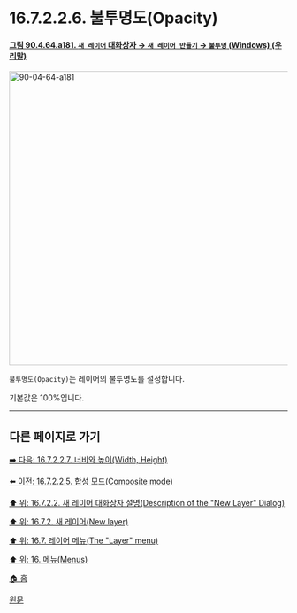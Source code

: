 # 16.7.2.2.6. 불투명도(Opacity)

<a id="90-04-64-a181"></a>

#### [그림 90.4.64.a181. `새 레이어` 대화상자 → `새 레이어 만들기` → `불투명` (Windows) (우리말)](./90-04-0064-new_layer.md#90-04-64-a181)
<img width="542" height="531" alt="90-04-64-a181" src="https://github.com/user-attachments/assets/f15c5834-794e-416a-86a7-18846c3097b5" />

`불투명도(Opacity)`는 레이어의 불투명도를 설정합니다.

기본값은 100%입니다.

***

## 다른 페이지로 가기

[➡️ 다음: 16.7.2.2.7. 너비와 높이(Width, Height)](./16-07-02-02-07-width_n_height.md)

[⬅️ 이전: 16.7.2.2.5. 합성 모드(Composite mode)](./16-07-02-02-05-composite_mode.md)

[⬆️ 위: 16.7.2.2. 새 레이어 대화상자 설명(Description of the "New Layer" Dialog)](./16-07-02-02-00-description_of_the_new_layer_dialog.md)

[⬆️ 위: 16.7.2. 새 레이어(New layer)](./16-07-02-00-new_layer.md)

[⬆️ 위: 16.7. 레이어 메뉴(The "Layer" menu)](./16-07-00-the-layer-menu.md)

[⬆️ 위: 16. 메뉴(Menus)](./16-00-menus.md)

[🏠 홈](./00-home.md)

[원문](https://docs.gimp.org/2.10/ko/gimp-layer-new.html#gimp-new-layer-dialog)